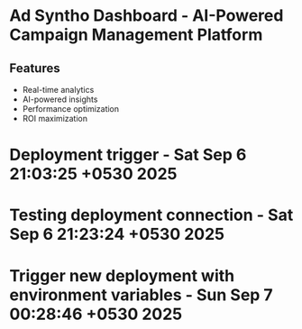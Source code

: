 # Ad Syntho Dashboard - AI-Powered Campaign Management Platform

## Features
- Real-time analytics
- AI-powered insights
- Performance optimization
- ROI maximization
# Deployment trigger - Sat Sep  6 21:03:25 +0530 2025
# Testing deployment connection - Sat Sep  6 21:23:24 +0530 2025
# Trigger new deployment with environment variables - Sun Sep  7 00:28:46 +0530 2025
